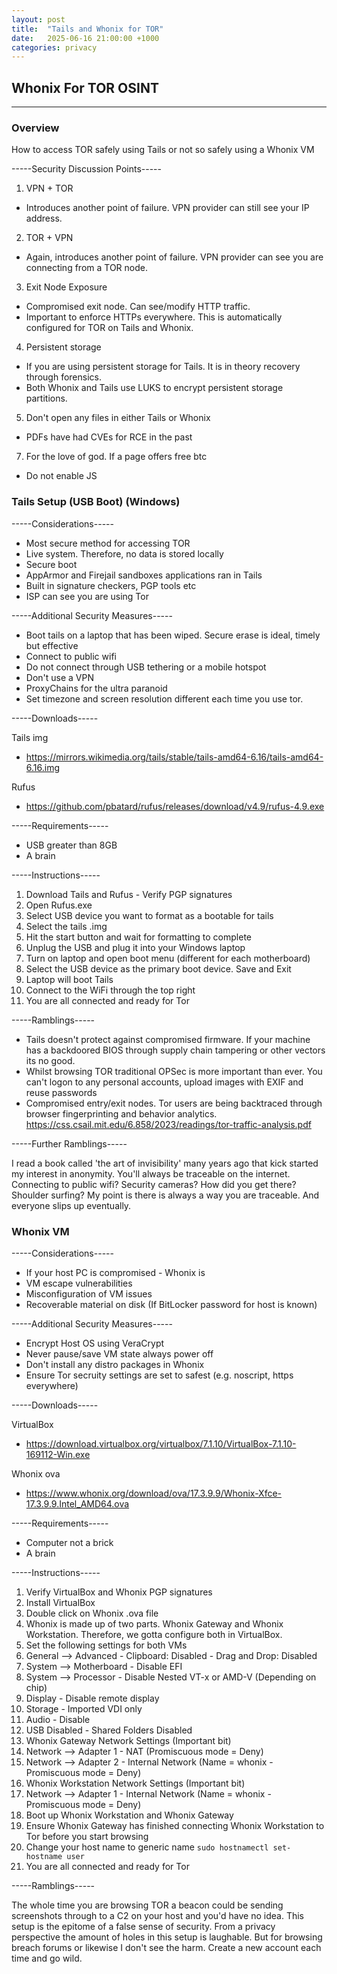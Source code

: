 ```yaml
---
layout: post
title:  "Tails and Whonix for TOR"
date:   2025-06-16 21:00:00 +1000
categories: privacy
---
```


## Whonix For TOR OSINT
--- 

### Overview 
How to access TOR safely using Tails or not so safely using a Whonix VM

-----Security Discussion Points-----
1. VPN + TOR
- Introduces another point of failure. VPN provider can still see your IP address.
2. TOR + VPN 
- Again, introduces another point of failure. VPN provider can see you are connecting from a TOR node.
3. Exit Node Exposure
- Compromised exit node. Can see/modify HTTP traffic. 
- Important to enforce HTTPs everywhere. This is automatically configured for TOR on Tails and Whonix.
4. Persistent storage
- If you are using persistent storage for Tails. It is in theory recovery through forensics.
- Both Whonix and Tails use LUKS to encrypt persistent storage partitions.
5. Don't open any files in either Tails or Whonix
- PDFs have had CVEs for RCE in the past 
7. For the love of god. If a page offers free btc
- Do not enable JS

### Tails Setup (USB Boot) (Windows)
-----Considerations-----
- Most secure method for accessing TOR
- Live system. Therefore, no data is stored locally
- Secure boot
- AppArmor and Firejail sandboxes applications ran in Tails
- Built in signature checkers, PGP tools etc
- ISP can see you are using Tor

-----Additional Security Measures-----
- Boot tails on a laptop that has been wiped. Secure erase is ideal, timely but effective
- Connect to public wifi
- Do not connect through USB tethering or a mobile hotspot
- Don't use a VPN
- ProxyChains for the ultra paranoid
- Set timezone and screen resolution different each time you use tor.

-----Downloads-----

Tails img
- https://mirrors.wikimedia.org/tails/stable/tails-amd64-6.16/tails-amd64-6.16.img

Rufus
- https://github.com/pbatard/rufus/releases/download/v4.9/rufus-4.9.exe

-----Requirements-----
- USB greater than 8GB
- A brain

-----Instructions-----
1. Download Tails and Rufus - Verify PGP signatures
2. Open Rufus.exe
3. Select USB device you want to format as a bootable for tails
4. Select the tails .img
5. Hit the start button and wait for formatting to complete
6. Unplug the USB and plug it into your Windows laptop
7. Turn on laptop and open boot menu (different for each motherboard)
8. Select the USB device as the primary boot device. Save and Exit
9. Laptop will boot Tails
10. Connect to the WiFi through the top right
11. You are all connected and ready for Tor

-----Ramblings-----
- Tails doesn't protect against compromised firmware. If your machine has a backdoored BIOS through supply chain tampering or other vectors its no good.
- Whilst browsing TOR traditional OPSec is more important than ever. You can't logon to any personal accounts, upload images with EXIF and reuse passwords
- Compromised entry/exit nodes. Tor users are being backtraced through browser fingerprinting and behavior analytics. https://css.csail.mit.edu/6.858/2023/readings/tor-traffic-analysis.pdf 

-----Further Ramblings-----

I read a book called 'the art of invisibility' many years ago that kick started my interest in anonymity. 
You'll always be traceable on the internet. 
Connecting to public wifi? Security cameras? How did you get there? Shoulder surfing?
My point is there is always a way you are traceable. And everyone slips up eventually.

### Whonix VM 
-----Considerations-----
- If your host PC is compromised - Whonix is
- VM escape vulnerabilities
- Misconfiguration of VM issues
- Recoverable material on disk (If BitLocker password for host is known)

-----Additional Security Measures-----
- Encrypt Host OS using VeraCrypt
- Never pause/save VM state always power off
- Don't install any distro packages in Whonix
- Ensure Tor secruity settings are set to safest (e.g. noscript, https everywhere)

-----Downloads-----

VirtualBox
- https://download.virtualbox.org/virtualbox/7.1.10/VirtualBox-7.1.10-169112-Win.exe

Whonix ova
- https://www.whonix.org/download/ova/17.3.9.9/Whonix-Xfce-17.3.9.9.Intel_AMD64.ova

-----Requirements-----
- Computer not a brick 
- A brain

-----Instructions-----
1. Verify VirtualBox and Whonix PGP signatures
2. Install VirtualBox
3. Double click on Whonix .ova file
4. Whonix is made up of two parts. Whonix Gateway and Whonix Workstation. Therefore, we gotta configure both in VirtualBox.
5. Set the following settings for both VMs
6. General --> Advanced - Clipboard: Disabled - Drag and Drop: Disabled
7. System --> Motherboard - Disable EFI
8. System --> Processor - Disable Nested VT-x or AMD-V (Depending on chip)
9. Display - Disable remote display
10. Storage - Imported VDI only
11. Audio - Disable
12. USB Disabled - Shared Folders Disabled
13. Whonix Gateway Network Settings (Important bit)
14. Network --> Adapter 1 - NAT (Promiscuous mode = Deny)
15. Network --> Adapter 2 - Internal Network (Name = whonix - Promiscuous mode = Deny)
16. Whonix Workstation Network Settings (Important bit) 
17. Network --> Adapter 1 - Internal Network (Name = whonix - Promiscuous mode = Deny)
18. Boot up Whonix Workstation and Whonix Gateway
19. Ensure Whonix Gateway has finished connecting Whonix Workstation to Tor before you start browsing
20. Change your host name to generic name ```sudo hostnamectl set-hostname user```
21. You are all connected and ready for Tor

-----Ramblings-----

The whole time you are browsing TOR a beacon could be sending screenshots through to a C2 on your host and you'd have no idea. This setup
is the epitome of a false sense of security.
From a privacy perspective the amount of holes in this setup is laughable.
But for browsing breach forums or likewise I don't see the harm. Create a new account each time and go wild.